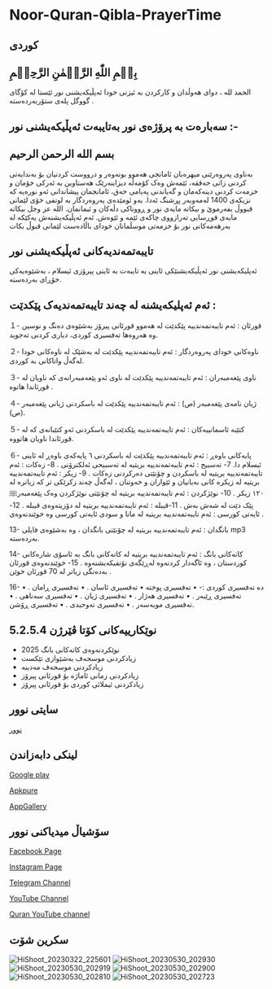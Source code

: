# Noor-Quran-Qibla-PrayerTime

## کوردی 


## بِسۡمِ اللّٰهِ الرَّحۡمٰنِ الرَّحِيۡمِ

الحمد لله ، دوای هەوڵدان و کارکردن بە ئیزنی خودا ئەپڵیکەیشنی نور ئێستا لە کۆگای گووگل پلەی ستۆربەردەستە .

## سەبارەت بە پرۆژەی نور بەتایبەت ئەپڵیکەیشنی نور :-

## بسم الله الرحمن الرحيم

بەناوی پەروەرێنی میهرەبان
ئامانجی هەموو بونەوەر و درووست کردنیان بۆ بەندایەتی کردنی زاتی حەققە، ئێمەش وەک کۆمەڵە دیزاینەرێک هەستاوین بە ئەرکی خۆمان و خزمەت کردنی دینەکەمان و گەیاندنی پەیامی حەق، ئامانجمان پیشاندانی ئەو نورەیە کە نزیکەی 1400 لەمەوبەر پڕشنگ ئەدا.
بەو ئومێدەی پەروەردگار بە لوتفی خۆی لێمانی قبووڵ بفەرموێ و بیکاتە مایەی نور و ڕووناکی دڵەکان و ئیمانمان. الله عز وجل بیکاتە مایەی قوڕسایی تەرازووی چاکەی ئێمە و ئێوەش.
ئەم ئەپڵیکەیشنەش یەکێکە لە بەرهەمەکانی نور بۆ خزمەتی موسڵمانان خودای باڵادەست لێمانی قبوڵ بکات

## تایبەتمەندیەکانی ئەپڵیکەیشنی نور  


 ئەپلیکەیشنی نور   ئەپڵیکەیشنێکی ئاینی یە تایبەت بە ئاینی پیرۆزی ئیسلام ، بەشێوەیەکی خۆڕای بەردەستە.

## ئەم ئەپلیکەیشنە لە چەند تایبەتمەندیەک پێکدێت :

１- قورئان : ئەم تایبەتمەندییە پێکدێت لە هەموو قورئانی پیرۆز بەشێوەی دەنگ و نوسین وە هەروەها تەفسیری کوردی، دیاری کردنی تەجوید.

２- ناوەکانی خودای پەروەردگار : ئەم تایبەتمەندییە پێکدێت لە بەشێک لە ناوەکانی خودا لەگەڵ واتاکانی بە کوردی.

３- ناوی پێغەمبەران : ئەم تایبەتمەندییە پێکدێت لە ناوی ئەو پێغەمبەرانەی کە ناویان لە قورئاندا هاتوە .

４- ژیان نامەی پێغەمبەر (ص) : ئەم تایبەتمەندییە پێکدێت لە باسکردنی ژیانی پێغەمبەر (ص).

５- کتێبە ئاسمانییەکان : ئەم تایبەتمەندییە پێکدێت لە باسکردنی ئەو کتێبانەی کە لە قورئاندا ناویان هاتووە.

６- پایەکانی باوەڕ : ئەم تایبەتمەندییە پێکدێت لە باسکردنی ٦ پایەکەی باوەڕ لە ئاینی ئیسلام دا.
7- تەسبیح : ئەم تایبەتمەندییە بریتیە لە تەسبیحی ئەلکترۆنی .
8- زەکات : ئەم تایبەتمەندییە بریتیە لە باسکردن و چۆنێتی دەرکردنی زەکات .
9- زیکر : ئەم تایبەتمەندییە بریتیە لە زیکرە کانی بەیانیان و ئێواران و خەوتنان ، لەگەڵ چەند زکرێکی تر کە زیاترە لە ١٢٠ زیکر .
10- نوێژکردن : ئەم تایبەتمەندییە بریتیە لە چۆنێتی نوێژکردن وەک پێغەمبەرﷺ پێک دێت لە شەش بەش .
11-قیبلە : ئەم تایبەتمەندییە بریتیە لە دۆزیتەوەی قیبلە .
12- ئایەتی کورسی : ئەم تایبەتمەندییە بریتیە لە مانا و سودی ئایەتی کورسی وە خوێندنەوەی .

13- بانگدان : ئەم تایبەتمەندییە بریتیە لە چۆنێتی بانگدان ، وە بەشێوەی فایلی mp3  بەردەستە.

14- کاتەکانی بانگ : ئەم تایبەتمەندییە بریتیە لە کاتەکانی بانگ بە ئاسۆی شارەکانی کوردستان ، وە ئاگەدار کردنەوە لەڕێگەی نۆتفیکەیشنەوە .
15-  خوێندنەوەی قورئان بەدەنگی زیاتر لە 70 قورئان خوێن .

16- دە تەفسیری کوردی :-
• تەفسیری پوختە
• تەفسیری ئاسان .
• تەفسیری ڕامان .
• تەفسیری ڕێبەر .
• تەفسیری هەژار .
• تەفسیری ژیان .
• تەفسیری سەناهی .
• تەفسیری مویەسەر .
• تەفسیری تەوحیدی .
• تەفسیری ڕۆشن.

 
## نوێکارییەکانی کۆتا ڤێرژن 5.2.5.4
- نوێکردنەوەی کاتەکانی بانگ 2025
- زیادکردنی موسحەف بەشێوازی تێکست
- زیادکردنی موسحەف مەدینە
- زیادکردنی زمانی ئاماژە بۆ قورئانی پیرۆز
- زیادکردنی ئیملائی کوردی بۆ قورئانی پیرۆز


## سایتی نوور
[نوور](https://noor.krd/)


## لینکی دابەزاندن

[Google play](https://play.google.com/store/apps/details?id=com.dya.noor)

[Apkpure](https://m.apkpure.com/group/com.south.nor)

[AppGallery](https://appgallery.huawei.com/app/C109100645)

## سۆشیاڵ میدیاکنی نوور
[Facebook Page](https://www.facebook.com/noor.page.officiall?mibextid=ZbWKwL)

[Instagram Page](https://instagram.com/noor.page.official?igshid=MzRlODBiNWFlZA==)

[Telegram Channel](https://t.me/noor_page_official)

[YouTube Channel](https://youtube.com/@Noorpageofficial)

[Quran YouTube channel](https://youtube.com/@noor_quran99)



## سکرین شۆت 



 
![HiShoot_20230322_225601](https://github.com/w-coding/Noor-Quran-Qibla-PrayerTime/assets/122129717/8bbaf979-647a-401a-90e0-437de9a39828)
![HiShoot_20230530_202930](https://github.com/w-coding/Noor-Quran-Qibla-PrayerTime/assets/122129717/7feb2e8f-28ed-4858-877e-2c37c8c35d93)
![HiShoot_20230530_202919](https://github.com/w-coding/Noor-Quran-Qibla-PrayerTime/assets/122129717/71112125-b24f-4859-86a2-262a542ffc00)
![HiShoot_20230530_202900](https://github.com/w-coding/Noor-Quran-Qibla-PrayerTime/assets/122129717/0e634759-542f-4f9f-8b26-ad07634bdc4b)
![HiShoot_20230530_202810](https://github.com/w-coding/Noor-Quran-Qibla-PrayerTime/assets/122129717/42dac351-ac1c-4abc-8416-d5d2ce37f717)
![HiShoot_20230530_202723](https://github.com/w-coding/Noor-Quran-Qibla-PrayerTime/assets/122129717/80613970-8f3e-4dde-866c-ca3bd56d3d49)

